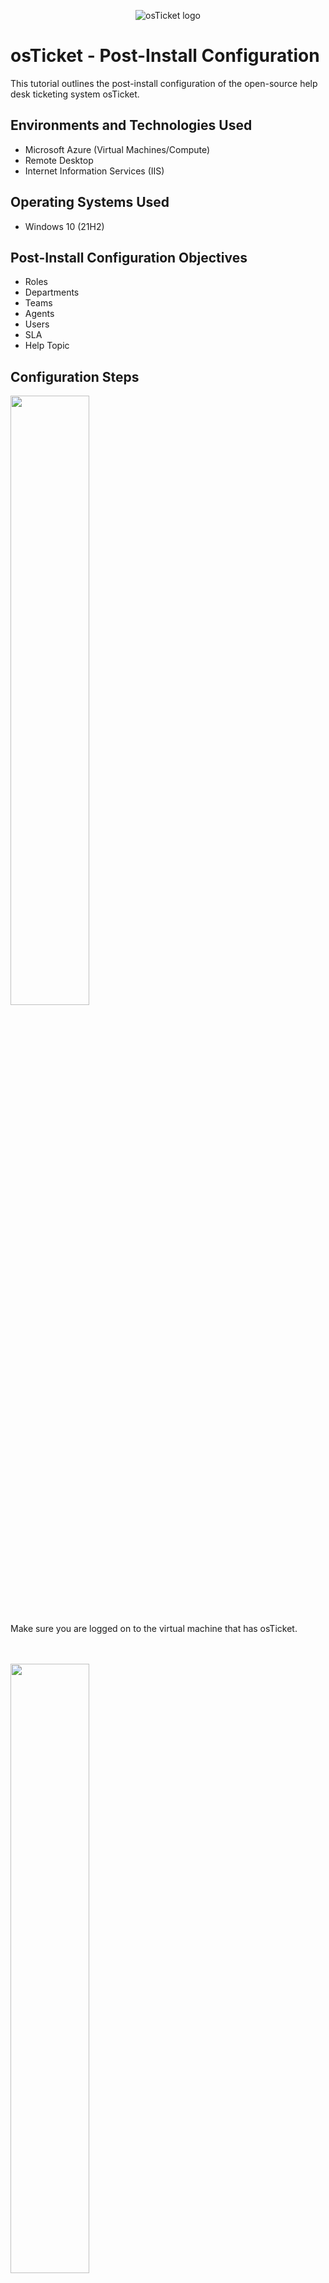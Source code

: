 <p align="center">
<img src="https://i.imgur.com/Clzj7Xs.png" alt="osTicket logo"/>
</p>

<h1>osTicket - Post-Install Configuration</h1>
This tutorial outlines the post-install configuration of the open-source help desk ticketing system osTicket.<br />


<h2>Environments and Technologies Used</h2>

- Microsoft Azure (Virtual Machines/Compute)
- Remote Desktop
- Internet Information Services (IIS)

<h2>Operating Systems Used </h2>

- Windows 10</b> (21H2)

<h2>Post-Install Configuration Objectives</h2>

- Roles
- Departments
- Teams
- Agents
- Users
- SLA
- Help Topic

<h2>Configuration Steps</h2>

<img src="https://github.com/d-mccardell/post-install-config/assets/116754993/efbb39b9-8422-417d-81c1-92e36af322fc" height="50%" Width="50%"/>
<p>
Make sure you are logged on to the virtual machine that has osTicket. 
</p>
<br />
<br/>

<img src="https://github.com/d-mccardell/post-install-config/assets/116754993/d79de17c-94b7-44fa-b953-d7ae8617d60c" Height="50%" width="50%"/>
<p>Log in to osTicket with your credentials.</p>
<br/>
<br/>

<img src="https://github.com/d-mccardell/post-install-config/assets/116754993/d8277fcd-8a21-4641-a0cc-87a96adfc27f" height="50%" width="50%"/>
<p>
In the admin panel you can create roles. Roles are the permissions assigned to agents in different departments.. Each role can have different permissions and access depending on department. To create a role click on Admin Panel--> Agents--> Roles--> click on Add a New Role. 
</p>
<br />
<br/>

<img src="https://github.com/d-mccardell/post-install-config/assets/116754993/ffe9502b-fd3c-440d-a39b-96f1d5d8eb11" height="50%" width="50%"/>
<img src="https://github.com/d-mccardell/post-install-config/assets/116754993/ba1be657-f46b-457b-829c-348a8680fa53" height="50%" width="50%"/>
<p>
In this case, we will create a role named "Supreme Admin" with complete access and permissions to all tickets, tasks, and knowledgebase.
</p>
<br />
<br/>

<img src="https://github.com/d-mccardell/post-install-config/assets/116754993/11300ec7-0b58-4223-8632-56f0e881eac8" height="50%" width="50%"/>
<p>Next, we wil add departments. Since tickets can be routed to different departments, each department can have a different set of settings such as SLA and ticket assignment. <br/>
Here, we have created a "systems administrators" departments with default settings.
<br/> To add a department go to Admin Panel--> Agents--> Departments--> Add New Department.</p>
<br/>
<br/>

<img src="https://github.com/d-mccardell/post-install-config/assets/116754993/25d21caa-c836-4110-9bcf-d52992f1d42a" height="50%" width="50%"/>
<p>Next, add a team. Teams allow you to pull agents from different departments to handle certain tickets. In this instance, we have created a Level II Support team. <br/> To add a team go to Admin Panel--> Agents--> Teams--> Add New Team</p>
<br/>
<br/>

<img src="https://github.com/d-mccardell/post-install-config/assets/116754993/64bd72e4-1ff5-44a7-a5c0-a585f280513c" height="50%" width="50%"/>
<p>Now we will add agents. Agents can be given different levels of access when adding them. <br/> To add a new agent go to Admin Panel--> Agents--> Agents--> Add New Agent. </p>
<br/>
<br/>

<img src="https://github.com/d-mccardell/post-install-config/assets/116754993/f5972e91-8622-4bd7-a225-66148ab85612" height="50%" width="50%"/>
<p>Make sure to assign a primary department to the new agent.</p>
<br/>
<br/>

<img src="https://github.com/d-mccardell/post-install-config/assets/116754993/fd87f491-aa18-46f5-9ef1-2b8837fa7207" height="50%" width="50%"/>
<p>Next we will add users. Users are the ticket owners of the tickets in the help desk.
<br/>
To add users got to Agent Panel--> Users--> User Directory--> Add User</p>
<br/>
<br/>

<img src="https://github.com/d-mccardell/post-install-config/assets/116754993/6dff8083-2300-457d-b90c-894c00998523" height="50%" width="50%"/>
<p>Now we will add SLA or Service Level Agreements.The purpose of the SLA Plan is to provide a length of time in which the help desk Administrator expects tickets to be closed.<br/>
To add a SLA go to Admin Panel--> Manage--> SLA--> Add New SLA Plan</p>
<br/>
<br/>

<img src="https://github.com/d-mccardell/post-install-config/assets/116754993/00a5ea8c-9bc1-4f0c-8918-795a4948ed48" height="50%" width="50%"/>
<p>Finally, we will add Help Topics. Help Topics will help streamline your end-user’s help desk experience to ensure proper assignment and prompt response to the ticket.
<br/>
To add Help Topics simply got to Admin Panel--> Manage--> Help topics--> Add New Help Topic</p>


